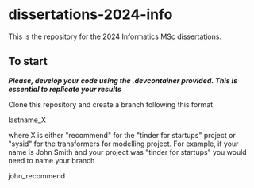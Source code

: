 # dissertations-2024-info

This is the repository for the 2024 Informatics MSc dissertations.


## To start
***Please, develop your code using the .devcontainer provided. This is essential to replicate your results***

Clone this repository and create a branch following this format

lastname_X

where X is either "recommend" for the "tinder for startups" project or "sysid" for the transformers for modelling project.
For example, if your name is John Smith and your project was "tinder for startups" you would need to name your branch 

john_recommend
